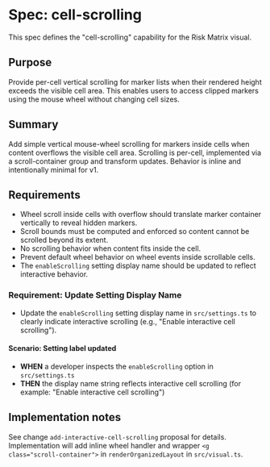 # Spec: cell-scrolling


This spec defines the "cell-scrolling" capability for the Risk Matrix visual.

## Purpose

Provide per-cell vertical scrolling for marker lists when their rendered height exceeds the visible cell area. This enables users to access clipped markers using the mouse wheel without changing cell sizes.

## Summary

Add simple vertical mouse-wheel scrolling for markers inside cells when content overflows the visible cell area. Scrolling is per-cell, implemented via a scroll-container group and transform updates. Behavior is inline and intentionally minimal for v1.

## Requirements

- Wheel scroll inside cells with overflow should translate marker container vertically to reveal hidden markers.
- Scroll bounds must be computed and enforced so content cannot be scrolled beyond its extent.
- No scrolling behavior when content fits inside the cell.
- Prevent default wheel behavior on wheel events inside scrollable cells.
- The `enableScrolling` setting display name should be updated to reflect interactive behavior.

### Requirement: Update Setting Display Name

- Update the `enableScrolling` setting display name in `src/settings.ts` to clearly indicate interactive scrolling (e.g., "Enable interactive cell scrolling").

#### Scenario: Setting label updated

- **WHEN** a developer inspects the `enableScrolling` option in `src/settings.ts`
- **THEN** the display name string reflects interactive cell scrolling (for example: "Enable interactive cell scrolling")

## Implementation notes

See change `add-interactive-cell-scrolling` proposal for details. Implementation will add inline wheel handler and wrapper `<g class="scroll-container">` in `renderOrganizedLayout` in `src/visual.ts`.

